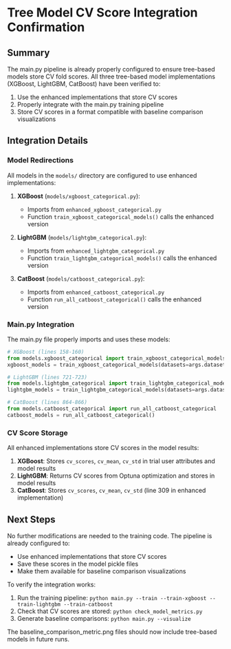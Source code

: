 # Tree Model CV Score Integration Confirmation

## Summary
The main.py pipeline is already properly configured to ensure tree-based models store CV fold scores. All three tree-based model implementations (XGBoost, LightGBM, CatBoost) have been verified to:

1. Use the enhanced implementations that store CV scores
2. Properly integrate with the main.py training pipeline
3. Store CV scores in a format compatible with baseline comparison visualizations

## Integration Details

### Model Redirections
All models in the `models/` directory are configured to use enhanced implementations:

1. **XGBoost** (`models/xgboost_categorical.py`):
   - Imports from `enhanced_xgboost_categorical.py`
   - Function `train_xgboost_categorical_models()` calls the enhanced version

2. **LightGBM** (`models/lightgbm_categorical.py`):
   - Imports from `enhanced_lightgbm_categorical.py`
   - Function `train_lightgbm_categorical_models()` calls the enhanced version

3. **CatBoost** (`models/catboost_categorical.py`):
   - Imports from `enhanced_catboost_categorical.py`
   - Function `run_all_catboost_categorical()` calls the enhanced version

### Main.py Integration
The main.py file properly imports and uses these models:

```python
# XGBoost (lines 158-160)
from models.xgboost_categorical import train_xgboost_categorical_models
xgboost_models = train_xgboost_categorical_models(datasets=args.datasets)

# LightGBM (lines 721-723)
from models.lightgbm_categorical import train_lightgbm_categorical_models
lightgbm_models = train_lightgbm_categorical_models(datasets=args.datasets)

# CatBoost (lines 864-866)
from models.catboost_categorical import run_all_catboost_categorical
catboost_models = run_all_catboost_categorical()
```

### CV Score Storage
All enhanced implementations store CV scores in the model results:

1. **XGBoost**: Stores `cv_scores`, `cv_mean`, `cv_std` in trial user attributes and model results
2. **LightGBM**: Returns CV scores from Optuna optimization and stores in model results
3. **CatBoost**: Stores `cv_scores`, `cv_mean`, `cv_std` (line 309 in enhanced implementation)

## Next Steps
No further modifications are needed to the training code. The pipeline is already configured to:
- Use enhanced implementations that store CV scores
- Save these scores in the model pickle files
- Make them available for baseline comparison visualizations

To verify the integration works:
1. Run the training pipeline: `python main.py --train --train-xgboost --train-lightgbm --train-catboost`
2. Check that CV scores are stored: `python check_model_metrics.py`
3. Generate baseline comparisons: `python main.py --visualize`

The baseline_comparison_metric.png files should now include tree-based models in future runs.